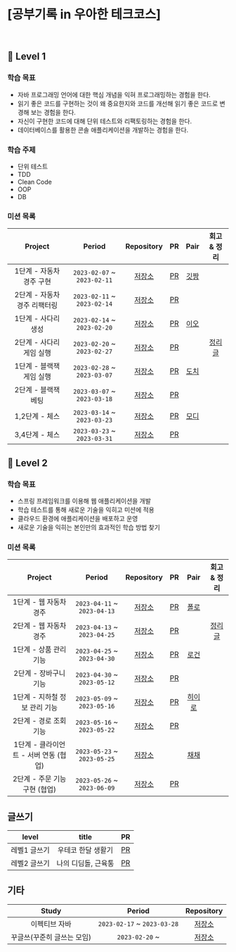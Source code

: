 
# [공부기록 in 우아한 테크코스]


<br>

## 🍏 Level 1

### 학습 목표
- 자바 프로그래밍 언어에 대한 핵심 개념을 익혀 프로그래밍하는 경험을 한다.
- 읽기 좋은 코드를 구현하는 것이 왜 중요한지와 코드를 개선해 읽기 좋은 코드로 변경해 보는 경험을 한다.
- 자신이 구현한 코드에 대해 단위 테스트와 리팩토링하는 경험을 한다.
- 데이터베이스를 활용한 콘솔 애플리케이션을 개발하는 경험을 한다.

### 학습 주제  
- 단위 테스트
- TDD
- Clean Code
- OOP
- DB

### 미션 목록 
| Project | Period | Repository | PR | Pair | 회고 & 정리 |
|:---:|:---:|:---:|:---:|:---:|:---:|
|1단계 - 자동차 경주 구현|`2023-02-07` ~ `2023-02-11`|[저장소](https://github.com/hectick/java-racingcar/tree/step1)|[PR](https://github.com/woowacourse/java-racingcar/pull/493)|[깃짱](https://github.com/eunkeeee)| |
|2단계 - 자동차 경주 리팩터링|`2023-02-11` ~ `2023-02-14`|[저장소](https://github.com/hectick/java-racingcar/tree/step2)|[PR](https://github.com/woowacourse/java-racingcar/pull/552)| | |
|1단계 - 사다리 생성|`2023-02-14` ~ `2023-02-20`|[저장소](https://github.com/hectick/java-ladder/tree/step1)|[PR](https://github.com/woowacourse/java-ladder/pull/122)|[이오](https://github.com/LJW25)| |
|2단계 - 사다리 게임 실행|`2023-02-20` ~ `2023-02-27`|[저장소](https://github.com/hectick/java-ladder/tree/step2)|[PR](https://github.com/woowacourse/java-ladder/pull/155)||[정리글](https://finger-ineedyourhelp.tistory.com/47)|
|1단계 - 블랙잭 게임 실행|`2023-02-28` ~ `2023-03-07`|[저장소](https://github.com/hectick/java-blackjack/tree/step1)|[PR](https://github.com/woowacourse/java-blackjack/pull/445)|[도치](https://github.com/hum02)| |
|2단계 - 블랙잭 베팅|`2023-03-07` ~ `2023-03-18`|[저장소](https://github.com/hectick/java-blackjack/tree/step2)|[PR](https://github.com/woowacourse/java-blackjack/pull/518)| |
|1,2단계 - 체스|`2023-03-14` ~ `2023-03-23`|[저장소](https://github.com/hectick/java-chess/tree/step1)|[PR](https://github.com/woowacourse/java-blackjack/pull/445)|[모디](https://github.com/jaehee329)| |
|3,4단계 - 체스|`2023-03-23` ~ `2023-03-31`|[저장소](https://github.com/hectick/java-chess/tree/step2)|[PR](https://github.com/woowacourse/java-chess/pull/562)| | |

## 🍏 Level 2

### 학습 목표
- 스프링 프레임워크를 이용해 웹 애플리케이션을 개발
- 학습 테스트를 통해 새로운 기술을 익히고 미션에 적용
- 클라우드 환경에 애플리케이션을 배포하고 운영
- 새로운 기술을 익히는 본인만의 효과적인 학습 방법 찾기

### 미션 목록 
| Project | Period | Repository | PR | Pair | 회고 & 정리 |
|:---:|:---:|:---:|:---:|:---:|:---:|
|1단계 - 웹 자동차 경주|`2023-04-11` ~ `2023-04-13`|[저장소](https://github.com/hectick/jwp-racingcar/tree/step1)|[PR](https://github.com/woowacourse/jwp-racingcar/pull/1)|[폴로](https://github.com/green-kong)| |
|2단계 - 웹 자동차 경주|`2023-04-13` ~ `2023-04-25`|[저장소](https://github.com/hectick/jwp-racingcar/tree/step2)|[PR](https://github.com/woowacourse/jwp-racingcar/pull/144)| |[정리글](https://finger-ineedyourhelp.tistory.com/68)|
|1단계 - 상품 관리 기능|`2023-04-25` ~ `2023-04-30`|[저장소](https://github.com/hectick/jwp-shopping-cart/tree/step1)|[PR](https://github.com/woowacourse/jwp-shopping-cart/pull/196)|[로건](https://github.com/70825)| |
|2단계 - 장바구니 기능|`2023-04-30` ~ `2023-05-12`|[저장소](https://github.com/hectick/jwp-shopping-cart/tree/step2)|[PR](https://github.com/woowacourse/jwp-shopping-cart/pull/292)| | |
|1단계 - 지하철 정보 관리 기능|`2023-05-09` ~ `2023-05-16`|[저장소](https://github.com/hectick/jwp-subway-path/tree/step1)|[PR](https://github.com/woowacourse/jwp-subway-path/pull/30)|[히이로](https://github.com/MoonJeWoong)| |
|2단계 - 경로 조회 기능|`2023-05-16` ~ `2023-05-22`|[저장소](https://github.com/hectick/jwp-subway-path/tree/step2)|[PR](https://github.com/woowacourse/jwp-subway-path/pull/121)| |
|1단계 - 클라이언트 - 서버 연동 (협업)|`2023-05-23` ~ `2023-05-25`|[저장소](https://github.com/hectick/jwp-shopping-order/tree/step1)||[채채](https://github.com/chaewon121)|
|2단계 - 주문 기능 구현 (협업)|`2023-05-26` ~ `2023-06-09`|[저장소](https://github.com/hectick/jwp-shopping-order/tree/step2)|[PR](https://github.com/woowacourse/jwp-shopping-order/pull/51)| |

## 글쓰기  
| level | title | PR |
|:---:|:---:|:---:|
|레벨1 글쓰기|우테코 한달 생활기|[PR](https://github.com/woowacourse/woowa-writing-5/pull/63)|
|레벨2 글쓰기|나의 디딤돌, 근육통|[PR](https://github.com/woowacourse/woowa-writing-5/pull/262)|

## 기타  
| Study | Period | Repository |
|:---:|:---:|:---:|
|이펙티브 자바|`2023-02-17` ~ `2023-03-28`|[저장소](https://github.com/eunkeeee/2023-effective-java)|
|꾸글쓰(꾸준히 글쓰는 모임)|`2023-02-20` ~ |[저장소](https://github.com/woowacourse-study/Gugles)|

<br>

<br>


<br/>
